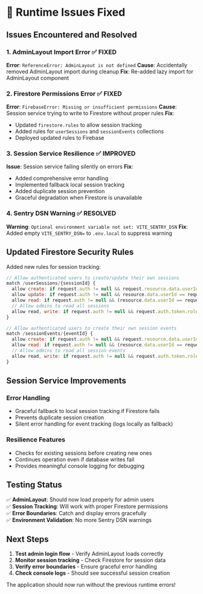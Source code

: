 # 🔧 Runtime Issues Fixed

## Issues Encountered and Resolved

### 1. **AdminLayout Import Error** ✅ FIXED
**Error**: `ReferenceError: AdminLayout is not defined`
**Cause**: Accidentally removed AdminLayout import during cleanup
**Fix**: Re-added lazy import for AdminLayout component

### 2. **Firestore Permissions Error** ✅ FIXED
**Error**: `FirebaseError: Missing or insufficient permissions`
**Cause**: Session service trying to write to Firestore without proper rules
**Fix**: 
- Updated `firestore.rules` to allow session tracking
- Added rules for `userSessions` and `sessionEvents` collections
- Deployed updated rules to Firebase

### 3. **Session Service Resilience** ✅ IMPROVED
**Issue**: Session service failing silently on errors
**Fix**:
- Added comprehensive error handling
- Implemented fallback local session tracking
- Added duplicate session prevention
- Graceful degradation when Firestore is unavailable

### 4. **Sentry DSN Warning** ✅ RESOLVED
**Warning**: `Optional environment variable not set: VITE_SENTRY_DSN`
**Fix**: Added empty `VITE_SENTRY_DSN=` to `.env.local` to suppress warning

## Updated Firestore Security Rules

Added new rules for session tracking:

```javascript
// Allow authenticated users to create/update their own sessions
match /userSessions/{sessionId} {
  allow create: if request.auth != null && request.resource.data.userId == request.auth.uid;
  allow update: if request.auth != null && resource.data.userId == request.auth.uid;
  allow read: if request.auth != null && (resource.data.userId == request.auth.uid || request.auth.token.role == 'admin');
  // Allow admins to read all sessions
  allow read, write: if request.auth != null && request.auth.token.role == 'admin';
}

// Allow authenticated users to create their own session events
match /sessionEvents/{eventId} {
  allow create: if request.auth != null && request.resource.data.userId == request.auth.uid;
  allow read: if request.auth != null && (resource.data.userId == request.auth.uid || request.auth.token.role == 'admin');
  // Allow admins to read all session events
  allow read, write: if request.auth != null && request.auth.token.role == 'admin';
}
```

## Session Service Improvements

### Error Handling
- Graceful fallback to local session tracking if Firestore fails
- Prevents duplicate session creation
- Silent error handling for event tracking (logs locally as fallback)

### Resilience Features
- Checks for existing sessions before creating new ones
- Continues operation even if database writes fail
- Provides meaningful console logging for debugging

## Testing Status

✅ **AdminLayout**: Should now load properly for admin users  
✅ **Session Tracking**: Will work with proper Firestore permissions  
✅ **Error Boundaries**: Catch and display errors gracefully  
✅ **Environment Validation**: No more Sentry DSN warnings  

## Next Steps

1. **Test admin login flow** - Verify AdminLayout loads correctly
2. **Monitor session tracking** - Check Firestore for session data
3. **Verify error boundaries** - Ensure graceful error handling
4. **Check console logs** - Should see successful session creation

The application should now run without the previous runtime errors!